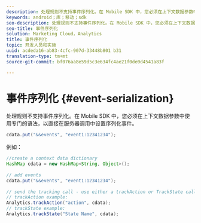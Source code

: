 ```yaml
---
description: 处理规则不支持事件序列化。在 Mobile SDK 中，您必须在上下文数据参数中使用专门的语法，以直接在服务器调用中设置序列化事件。
keywords: android；库；移动；sdk
seo-description: 处理规则不支持事件序列化。在 Mobile SDK 中，您必须在上下文数据参数中使用专门的语法，以直接在服务器调用中设置序列化事件。
seo-title: 事件序列化
solution: Marketing Cloud，Analytics
title: 事件序列化
topic: 开发人员和实施
uuid: acdeda16-ab83-4cfc-907d-33448b801 b31
translation-type: tm+mt
source-git-commit: bf076aa8e59d5c3e634fc4ae21f0de0d4541a83f

---
```



# 事件序列化 {#event-serialization}

处理规则不支持事件序列化。在 Mobile SDK 中，您必须在上下文数据参数中使用专门的语法，以直接在服务器调用中设置序列化事件。

```java
cdata.put("&&events", "event1:12341234");
```

例如：

```java
//create a context data dictionary 
HashMap cdata = new HashMap<String, Object>(); 
 
// add events 
cdata.put("&&events", "event1:12341234"); 
 
// send the tracking call - use either a trackAction or TrackState call. 
// trackAction example: 
Analytics.trackAction("action", cdata); 
// trackState example: 
Analytics.trackState("State Name", cdata);
```

